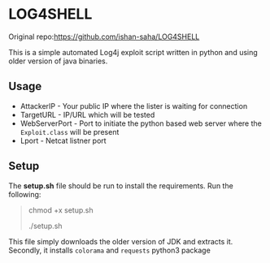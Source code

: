 # LOG4SHELL

Original repo:https://github.com/ishan-saha/LOG4SHELL

This is a simple automated Log4j exploit script written in python and using older version of java binaries.

## Usage

- AttackerIP - Your public IP where the lister is waiting for connection
- TargetURL - IP/URL which will be tested
- WebServerPort - Port to initiate the python based web server where the ```Exploit.class``` will be present
- Lport - Netcat listner port

## Setup

The  **setup.sh**  file should be run to install the requirements. Run the following:
>chmod +x setup.sh 
>
>./setup.sh

This file simply downloads the older version of JDK and extracts it. Secondly, it installs ```colorama``` and ```requests``` python3 package

